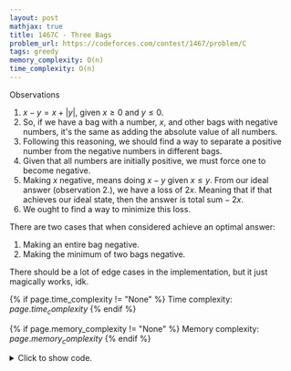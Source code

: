 ```yaml
---
layout: post
mathjax: true
title: 1467C - Three Bags
problem_url: https://codeforces.com/contest/1467/problem/C
tags: greedy
memory_complexity: O(n)
time_complexity: O(n)
---
```



Observations
1. $x - y = x + |y|$, given $x \geq 0$ and $y \leq 0$.
2. So, if we have a bag with a number, $x$, and other bags with negative
numbers, it's the same as adding the absolute value of all numbers.
3. Following this reasoning, we should find a way to separate a positive
number from the negative numbers in different bags.
4. Given that all numbers are initially positive, we must force one to become
negative.
5. Making $x$ negative, means doing $x - y$ given $x \leq y$. From our ideal
answer (observation 2.), we have a loss of $2x$. Meaning that if that
achieves our ideal state, then the answer is $\text{total sum} - 2x$.
6. We ought to find a way to minimize this loss.


There are two cases that when considered achieve an optimal answer:
1. Making an entire bag negative.
2. Making the minimum of two bags negative.

There should be a lot of edge cases in the implementation, but it just
magically works, idk.



{% if page.time_complexity != "None" %}
Time complexity: ${{ page.time_complexity }}$
{% endif %}

{% if page.memory_complexity != "None" %}
Memory complexity: ${{ page.memory_complexity }}$
{% endif %}

<details>
<summary>
<p style="display:inline">Click to show code.</p>
</summary>
```cpp
{% raw %}
using namespace std;
using ll = long long;
using ii = pair<int, int>;
using vi = vector<int>;
using vec2 = vector<vector<ll>>;
ll solve(vec2 a)
{
    ll tot = 0;
    vector<ll> sum(3, 0);
    for (int i = 0; i < 3; ++i)
    {
        sort(begin(a[i]), end(a[i]), greater<ll>());
        tot += sum[i] = accumulate(begin(a[i]), end(a[i]), 0LL);
    }
    ll ans = max({tot - 2 * a[0].back() - 2 * a[1].back(),
                  tot - 2 * a[0].back() - 2 * a[2].back(),
                  tot - 2 * a[1].back() - 2 * a[2].back()});
    ans = max({ans, tot - 2 * sum[0], tot - 2 * sum[1], tot - 2 * sum[2]});
    return ans;
}
int main(void)
{
    ios::sync_with_stdio(false), cin.tie(NULL);
    vec2 a(3);
    for (int i = 0; i < 3; ++i)
    {
        int n;
        cin >> n;
        a[i].resize(n);
    }
    for (auto &a_row : a)
        for (auto &aij : a_row)
            cin >> aij;
    cout << solve(a) << endl;
    return 0;
}

{% endraw %}
```
</details>

